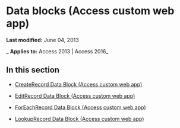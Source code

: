 
# Data blocks (Access custom web app)

 **Last modified:** June 04, 2013

 _ **Applies to:** Access 2013 | Access 2016_

## In this section


- [CreateRecord Data Block (Access custom web app)](9dd73bae-a8d5-4d8b-b356-01ac72f7e5d9.md)
    
- [EditRecord Data Block (Access custom web app)](54975434-78b2-4010-b2f9-f277831fa92e.md)
    
- [ForEachRecord Data Block (Access custom web app)](8ffa0de2-5abb-4375-9fb5-042ce3c21506.md)
    
- [LookupRecord Data Block (Access custom web app)](001899f7-5b1a-4c0b-a0e4-e01985eea818.md)
    
